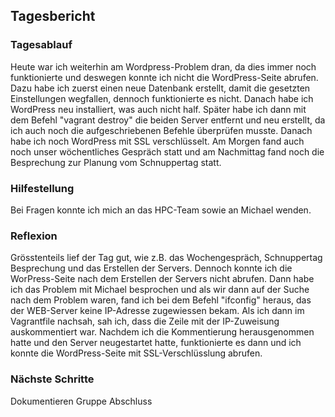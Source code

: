 ## Tagesbericht 


### Tagesablauf
Heute war ich weiterhin am Wordpress-Problem dran, da dies immer noch funktionierte und deswegen konnte ich nicht die WordPress-Seite abrufen. Dazu habe ich zuerst einen neue Datenbank erstellt, damit die gesetzten Einstellungen wegfallen, dennoch funktionierte es nicht. Danach habe ich WordPress neu installiert, was auch nicht half. Später habe ich dann mit dem Befehl "vagrant destroy" die beiden Server entfernt und neu erstellt, da ich auch noch die aufgeschriebenen Befehle überprüfen musste. Danach habe ich noch WordPress mit SSL verschlüsselt. Am Morgen fand auch noch unser wöchentliches Gespräch statt und am Nachmittag fand noch die Besprechung zur Planung vom Schnuppertag statt.

### Hilfestellung
Bei Fragen konnte ich mich an das HPC-Team sowie an Michael wenden.

### Reflexion
Grösstenteils lief der Tag gut, wie z.B. das Wochengespräch, Schnuppertag Besprechung und das Erstellen der Servers. Dennoch konnte ich die WorPress-Seite nach dem Erstellen der Servers nicht abrufen. Dann habe ich das Problem mit Michael besprochen und als wir dann auf der Suche nach dem Problem waren, fand ich bei dem Befehl "ifconfig" heraus, das der WEB-Server keine IP-Adresse zugewiessen bekam. Als ich dann im Vagrantfile nachsah, sah ich, dass die Zeile mit der IP-Zuweisung auskommentiert war. Nachdem ich die Kommentierung herausgenommen hatte und den Server neugestartet hatte, funktionierte es dann und ich konnte die WordPress-Seite mit SSL-Verschlüsslung abrufen.

### Nächste Schritte 
Dokumentieren
Gruppe Abschluss


